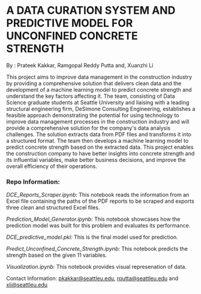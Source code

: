 # A DATA CURATION SYSTEM AND PREDICTIVE MODEL FOR UNCONFINED CONCRETE STRENGTH

By : Prateek Kakkar, Ramgopal Reddy Putta and, Xuanzhi Li 

This project aims to improve data management in the construction industry by providing a comprehensive solution that delivers clean data and the development of a machine learning model to predict concrete strength and understand the key factors affecting it. The team, consisting of Data Science graduate students at Seattle University and liaising with a leading structural engineering firm, DeSimone Consulting Engineering, establishes a feasible approach demonstrating the potential for using technology to improve data management processes in the construction industry and will provide a comprehensive solution for the company's data analysis challenges. The solution extracts data from PDF files and transforms it into a structured format. The team then develops a machine learning model to predict concrete strength based on the extracted data. This project enables the construction company to have better insights into concrete strength and its influential variables, make better business decisions, and improve the overall efficiency of their operations.

### Repo Information:

_DCE_Reports_Scraper.ipynb:_ This notebook reads the information from an Excel file containing the paths of the PDF reports to be scraped and exports three clean and structured Excel files.

_Prediction_Model_Generator.ipynb:_ This notebook showcases how the prediction model was built for this problem and evaluates its performance.

_DCE_predictive_model.pkl:_ This is the final model used for prediction.

_Predict_Unconfined_Concrete_Strength.ipynb:_ This notebook predicts the strength based on the given 11 variables.

_Visualization.ipynb:_ This notebook provides visual represenation of data.



Contact Information: pkakkar@seattleu.edu, rputta@seattleu.edu and xli@seattleu.edu
